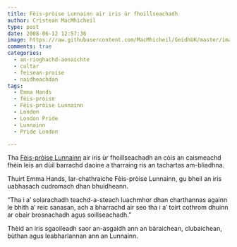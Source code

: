 ```yaml
---
title: Fèis-pròise Lunnainn air iris ùr fhoillseachadh
author: Crìstean MacMhìcheil
type: post
date: 2008-06-12 12:57:36
image: https://raw.githubusercontent.com/MacMhicheil/GeidhUK/master/images/2008-06-12-feis-proise-lunnainn-air-iris-ur-fhoillseachadh.jpg
comments: true
categories:
  - an-rioghachd-aonaichte
  - cultar
  - feisean-proise
  - naidheachdan
tags:
  - Emma Hands
  - fèis-pròise
  - Fèis-pròise Lunnainn
  - London
  - London Pride
  - Lunnainn
  - Pride London

---
```

Tha [Fèis-pròise Lunnainn][1] air iris ùr fhoillseachadh an còis an caismeachd fhèin leis an dùil barrachd daoine a tharraing ris an tachartas am-bliadhna.

<!--more-->

Thuirt Emma Hands, Iar-chathraiche Fèis-pròise Lunnainn, gu bheil an iris uabhasach cudromach dhan bhuidheann.

&#8220;Tha i a&#8217; solarachadh teachd-a-steach luachmhor dhan charthannas againn le bhith a&#8217; reic sanasan, ach a bharrachd air seo tha i a&#8217; toirt cothrom dhuinn ar obair brosnachadh agus soillseachadh.&#8221;

Thèid an iris sgaoileadh saor an-asgaidh ann an bàraichean, clubaichean, bùthan agus leabharlannan ann an Lunnainn.

 [1]: https://prideinlondon.org/
